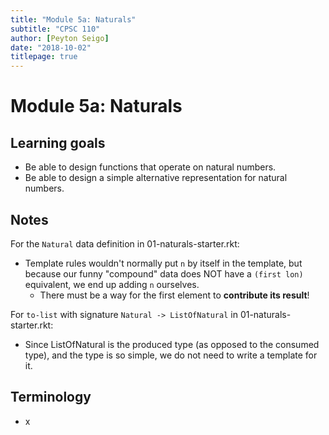 ```yaml
---
title: "Module 5a: Naturals"
subtitle: "CPSC 110"
author: [Peyton Seigo]
date: "2018-10-02"
titlepage: true
---
```


# Module 5a: Naturals

## Learning goals

- Be able to design functions that operate on natural numbers.
- Be able to design a simple alternative representation for natural numbers.

## Notes

For the `Natural` data definition in 01-naturals-starter.rkt:

- Template rules wouldn't normally put `n` by itself in the template, but because our funny "compound" data does NOT have a `(first lon)` equivalent, we end up adding `n` ourselves.
  - There must be a way for the first element to **contribute its result**!

For `to-list` with signature `Natural -> ListOfNatural` in 01-naturals-starter.rkt:

- Since ListOfNatural is the produced type (as opposed to the consumed type), and the type is so simple, we do not need to write a template for it.

## Terminology

- x
